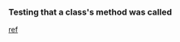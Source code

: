 
### Testing that a class's method was called
[ref](https://stackoverflow.com/questions/50091438/jest-how-to-mock-one-specific-method-of-a-class#answer-50108368)